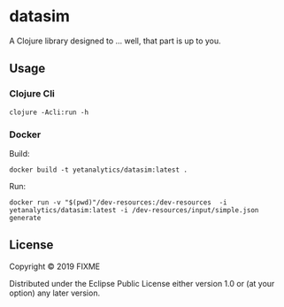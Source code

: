 # datasim

A Clojure library designed to ... well, that part is up to you.

## Usage

### Clojure Cli

    clojure -Acli:run -h

### Docker

Build:

    docker build -t yetanalytics/datasim:latest .

Run:

    docker run -v "$(pwd)"/dev-resources:/dev-resources  -i yetanalytics/datasim:latest -i /dev-resources/input/simple.json generate

## License

Copyright © 2019 FIXME

Distributed under the Eclipse Public License either version 1.0 or (at
your option) any later version.
